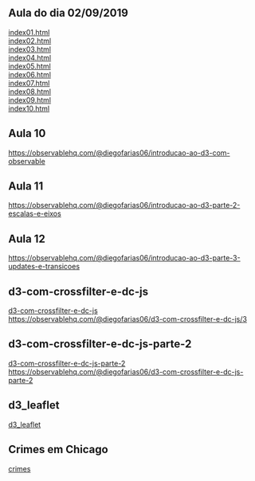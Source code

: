 ## Aula do dia 02/09/2019

[index01.html](basic/index01.html)<br>
[index02.html](basic/index02.html)<br>
[index03.html](basic/index03.html)<br>
[index04.html](basic/index04.html)<br>
[index05.html](basic/index05.html)<br>
[index06.html](basic/index06.html)<br>
[index07.html](basic/index07.html)<br>
[index08.html](basic/index08.html)<br>
[index09.html](basic/index09.html)<br>
[index10.html](basic/index10.html)<br>

## Aula 10
https://observablehq.com/@diegofarias06/introducao-ao-d3-com-observable

## Aula 11
https://observablehq.com/@diegofarias06/introducao-ao-d3-parte-2-escalas-e-eixos

## Aula 12
https://observablehq.com/@diegofarias06/introducao-ao-d3-parte-3-updates-e-transicoes

## d3-com-crossfilter-e-dc-js
[d3-com-crossfilter-e-dc-js](d3-com-crossfilter-e-dc-js_3/index.html)<br>
https://observablehq.com/@diegofarias06/d3-com-crossfilter-e-dc-js/3

## d3-com-crossfilter-e-dc-js-parte-2
[d3-com-crossfilter-e-dc-js-parte-2](d3-com-crossfilter-e-dc-js-parte-2/index.html)<br>
https://observablehq.com/@diegofarias06/d3-com-crossfilter-e-dc-js-parte-2

## d3_leaflet
[d3_leaflet](d3_leaflet/index.html)<br>

## Crimes em Chicago
[crimes](d3_leaflet2/crimes-em-chicago/index.html)<br>
